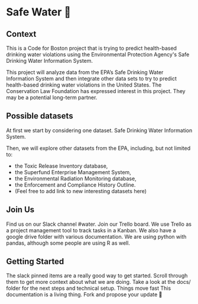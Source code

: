 # Safe Water 🚰
## Context
This is a Code for Boston project that is trying to predict health-based drinking water violations using the Environmental Protection Agency's Safe Drinking Water Information System.

This project will analyze data from the EPA’s Safe Drinking Water Information System and then integrate other data sets to try to predict health-based drinking water violations in the United States. The Conservation Law Foundation has expressed interest in this project. They may be a potential long-term partner.

## Possible datasets
At first we start by considering one dataset. Safe Drinking Water Information System.

Then, we will explore other datasets from the EPA, including, but not limited to:

- the Toxic Release Inventory database,
- the Superfund Enterprise Management System,
- the Environmental Radiation Monitoring database,
- the Enforcement and Compliance History Outline.
- (Feel free to add link to new interesting datasets here)

## Join Us
Find us on our Slack channel #water.
Join our Trello board. We use Trello as a project management tool to track tasks in a Kanban.
We also have a google drive folder with various documentation.
We are using python with pandas, although some people are using R as well.

## Getting Started
The slack pinned items are a really good way to get started. Scroll through them to get more context about what we are doing.
Take a look at the docs/ folder for the next steps and technical setup.
Things move fast
This documentation is a living thing. Fork and propose your update 🙏
